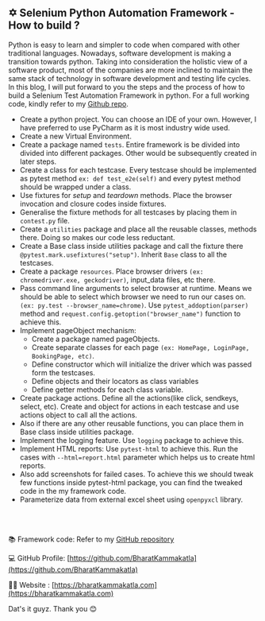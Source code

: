 ## ✡️ Selenium Python Automation Framework - How to build ?

Python is easy to learn and simpler to code when compared with other traditional languages. Nowadays, software development is making a transition towards python. Taking into consideration the holistic view of  a software product, most of the companies are more inclined to maintain the same stack of technology in software development and testing life cycles. In this blog, I will put forward to you the steps and the process of how to build a Selenium Test Automation Framework in python. For a full working code, kindly refer to my  [Github repo](https://github.com/BharatKammakatla/Selenium-Python-Framework).

- Create a python project. You can choose an IDE of your own. However, I have preferred to use PyCharm as it is most industry wide used.
- Create a new Virtual Environment. 
- Create a package named `tests`. Entire framework is be divided into divided into different packages. Other would be subsequently created in later steps.
- Create a class for each testcase. Every testcase should be implemented as pytest method `ex: def test_e2e(self)` and every pytest method should be wrapped under a class.
- Use fixtures for *setup* and *teardown* methods. Place the browser invocation and closure codes inside fixtures.
- Generalise the fixture methods for all testcases by placing them in `contest.py` file. 
- Create a `utilities` package and place all the reusable classes, methods there. Doing so makes our code less reductant.
- Create a Base class inside utilities package and call the fixture there `@pytest.mark.usefixtures("setup")`. Inherit `Base` class to all the testcases.
- Create a package `resources`. Place browser drivers `(ex: chromedriver.exe, geckodriver)`, input_data files, etc there.
- Pass command line arguments to select browser at runtime. Means we should be able to select which browser we need to run our cases on. `(ex: py.test --browser_name=chrome)`. Use `pytest_addoption(parser)` method and `request.config.getoption("browser_name")` function to achieve this.
- Implement pageObject mechanism:
     - Create a package named pageObjects.
     - Create separate classes for each page `(ex: HomePage, LoginPage, BookingPage, etc)`.
     - Define constructor which will initialize the driver which was passed form the testcases.
     - Define objects and their locators as class variables
     - Define getter methods for each class variable.
- Create package actions. Define all the actions(like click, sendkeys, select, etc). Create and object for actions in each testcase and use actions object to call all the actions.
- Also if there are any other reusable functions, you can place them in Base class inside utilities package.
- Implement the logging feature. Use `logging` package to achieve this.
- Implement HTML reports: Use `pytest-html` to achieve this. Run the cases with `--html=report.html` parameter which helps us to create html reports. 
- Also add screenshots for failed cases. To achieve this we should tweak few functions inside pytest-html package, you can find the tweaked code in the my framework code.
- Parameterize data from external excel sheet using `openpyxcl` library.

<br />
<br />


📚 Framework code: Refer to my  [GitHub repository](https://github.com/BharatKammakatla/Selenium-Python-Framework) 

💻 GitHub Profile:  [https://github.com/BharatKammakatla](https://github.com/BharatKammakatla) 

👨‍💻 Website :  [https://bharatkammakatla.com](https://bharatkammakatla.com) 



Dat's it guyz. Thank you 😊



